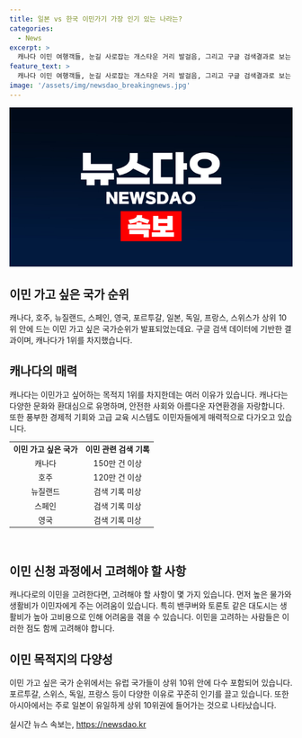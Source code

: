 ```yaml
---
title: 일본 vs 한국 이민가기 가장 인기 있는 나라는?
categories:
  - News
excerpt: >
  캐나다 이민 여행객들, 눈길 사로잡는 개스타운 거리 발걸음, 그리고 구글 검색결과로 보는 이민 가고 싶은 나라 1위
feature_text: >
  캐나다 이민 여행객들, 눈길 사로잡는 개스타운 거리 발걸음, 그리고 구글 검색결과로 보는 이민 가고 싶은 나라 1위
image: '/assets/img/newsdao_breakingnews.jpg'
---
```


<p><img src="/assets/img/newsdao_breakingnews.jpg" alt="firstkoreanews 속보" /></p>

<h2 data-ke-size="size26">이민 가고 싶은 국가 순위</h2>

<p data-ke-size="size16">캐나다, 호주, 뉴질랜드, 스페인, 영국, 포르투갈, 일본, 독일, 프랑스, 스위스가 상위 10위 안에 드는 이민 가고 싶은 국가순위가 발표되었는데요. 구글 검색 데이터에 기반한 결과이며, 캐나다가 1위를 차지했습니다.</p>

<h2 data-ke-size="size26">캐나다의 매력</h2>

<p data-ke-size="size16">캐나다는 이민가고 싶어하는 목적지 1위를 차지한데는 여러 이유가 있습니다. 캐나다는 다양한 문화와 환대심으로 유명하며, 안전한 사회와 아름다운 자연환경을 자랑합니다. 또한 풍부한 경제적 기회와 고급 교육 시스템도 이민자들에게 매력적으로 다가오고 있습니다.</p>

<table>
    <tr>
        <td style="text-align: center; height: 17px;"><b>이민 가고 싶은 국가</b></td>
        <td style="text-align: center; height: 17px;"><b>이민 관련 검색 기록</b></td>
    </tr>
    <tr>
        <td style="text-align: center; height: 17px;">캐나다</td>
        <td style="text-align: center; height: 17px;">150만 건 이상</td>
    </tr>
    <tr>
        <td style="text-align: center; height: 17px;">호주</td>
        <td style="text-align: center; height: 17px;">120만 건 이상</td>
    </tr>
    <tr>
        <td style="text-align: center; height: 17px;">뉴질랜드</td>
        <td style="text-align: center; height: 17px;">검색 기록 미상</td>
    </tr>
    <tr>
        <td style="text-align: center; height: 17px;">스페인</td>
        <td style="text-align: center; height: 17px;">검색 기록 미상</td>
    </tr>
    <tr>
        <td style="text-align: center; height: 17px;">영국</td>
        <td style="text-align: center; height: 17px;">검색 기록 미상</td>
    </tr>
</table><p data-ke-size="size16">&nbsp;</p>

<h2 data-ke-size="size26">이민 신청 과정에서 고려해야 할 사항</h2>

<p data-ke-size="size16">캐나다로의 이민을 고려한다면, 고려해야 할 사항이 몇 가지 있습니다. 먼저 높은 물가와 생활비가 이민자에게 주는 어려움이 있습니다. 특히 밴쿠버와 토론토 같은 대도시는 생활비가 높아 고비용으로 인해 어려움을 겪을 수 있습니다. 이민을 고려하는 사람들은 이러한 점도 함께 고려해야 합니다.</p>

<h2 data-ke-size="size26">이민 목적지의 다양성</h2>

<p data-ke-size="size16">이민 가고 싶은 국가 순위에서는 유럽 국가들이 상위 10위 안에 다수 포함되어 있습니다. 포르투갈, 스위스, 독일, 프랑스 등이 다양한 이유로 꾸준히 인기를 끌고 있습니다. 또한 아시아에서는 주로 일본이 유일하게 상위 10위권에 들어가는 것으로 나타났습니다.</p>
실시간 뉴스 속보는, <a href="https://newsdao.kr" rel="dofollow">https://newsdao.kr</a>


